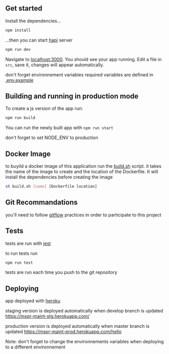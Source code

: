 ## Get started

Install the dependencies...

```bash
npm install
```

...then you can start [hapi](https://hapi.dev) server

```bash
npm run dev
```

Navigate to [localhost:3000](http://localhost:3000). You should see your app running. Edit a file in
`src`, save it, changes will appear automatically.

don't forget environnement variables required variables are defined in [.env.example](.env.example)

## Building and running in production mode

To create a js version of the app run:

```bash
npm run build
```

You can run the newly built app with `npm run start`

don't forget to set NODE_ENV to production

## Docker Image

to buyild a docker image of this application run the [build.sh](build.sh) script. it takes the name
of the image to create and the location of the Dockerfile. It will install the dependencies before
creating the image

```bash
sh build.sh [name] [Dockerfile location]
```

## Git Recommandations

you'll need to follow
[gitflow](https://www.atlassian.com/git/tutorials/comparing-workflows/gitflow-workflow) practices in
order to participate to this project

## Tests

tests are run with [jest](https://www.jestjs.io)

to run tests run

```bash
npm run test
```

tests are run each time you push to the git repository

## Deploying

app deployed with [heroku](https://www.heroku.com)

staging version is deployed automatically when develop branch is updated
https://mspr-maint-stg.herokuapp.com/

production version is deployed automatically when master branch is updated
https://mspr-maint-prod.herokuapp.com/hello

Note: don't forget to change the environnements variables when deploying to a different
environnement

